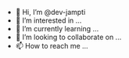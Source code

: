 - 👋 Hi, I’m @dev-jampti
- 👀 I’m interested in ...
- 🌱 I’m currently learning ...
- 💞️ I’m looking to collaborate on ...
- 📫 How to reach me ...

<!---
dev-jampti/dev-jampti is a ✨ special ✨ repository because its `README.md` (this file) appears on your GitHub profile.
You can click the Preview link to take a look at your changes.
--->
